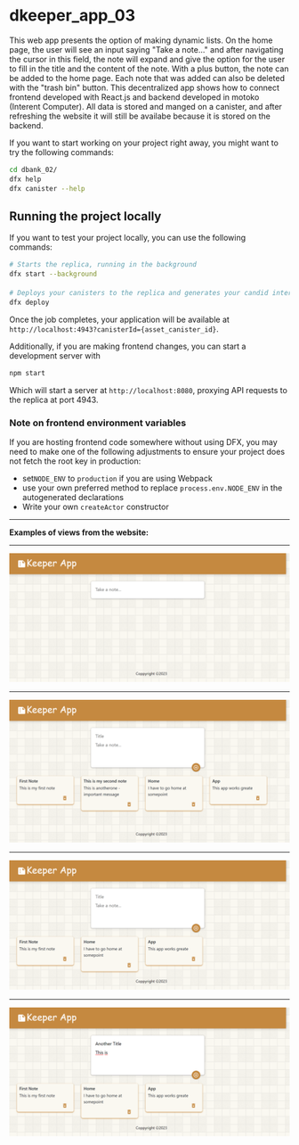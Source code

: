 # dkeeper_app_03
This web app presents the option of making dynamic lists. On the home page, the user will see an input saying "Take a note..." and after navigating the cursor in this field, the note will expand and give the option for the user to fill in the title and the content of the note. With a plus button, the note can be added to the home page. Each note that was added can also be deleted with the "trash bin" button. This decentralized app shows how to connect frontend developed with React.js and backend developed in motoko (Interent Computer). All data is stored and manged on a canister, and after refreshing the website it will still be availabe because it is stored on the backend. 



If you want to start working on your project right away, you might want to try the following commands:

```bash
cd dbank_02/
dfx help
dfx canister --help
```

## Running the project locally

If you want to test your project locally, you can use the following commands:

```bash
# Starts the replica, running in the background
dfx start --background

# Deploys your canisters to the replica and generates your candid interface
dfx deploy
```

Once the job completes, your application will be available at `http://localhost:4943?canisterId={asset_canister_id}`.

Additionally, if you are making frontend changes, you can start a development server with

```bash
npm start
```

Which will start a server at `http://localhost:8080`, proxying API requests to the replica at port 4943.

### Note on frontend environment variables

If you are hosting frontend code somewhere without using DFX, you may need to make one of the following adjustments to ensure your project does not fetch the root key in production:

- set`NODE_ENV` to `production` if you are using Webpack
- use your own preferred method to replace `process.env.NODE_ENV` in the autogenerated declarations
- Write your own `createActor` constructor



---


**Examples of views from the website:**</br>

---

![Screenshot](docs/img/01_img.png)</br>

---

![Screenshot](docs/img/02_img.png)</br>

---

![Screenshot](docs/img/03_img.png)</br>


---

![Screenshot](docs/img/04_img.png)</br>